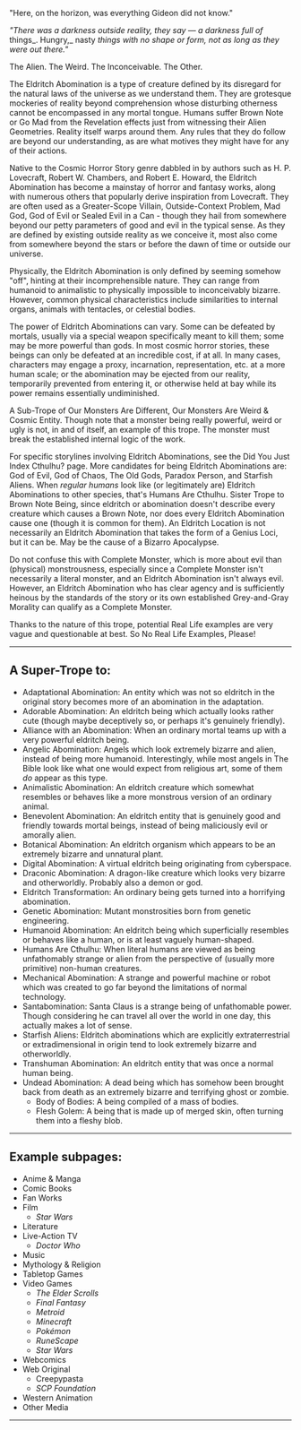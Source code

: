 "Here, on the horizon, was everything Gideon did not know."

_"There was a darkness outside reality, they say — a darkness full of_ things_. Hungry,_ nasty _things with no shape or form, not as long as they were out there."_

The Alien. The Weird. The Inconceivable. The Other.

The Eldritch Abomination is a type of creature defined by its disregard for the natural laws of the universe as we understand them. They are grotesque mockeries of reality beyond comprehension whose disturbing otherness cannot be encompassed in any mortal tongue. Humans suffer Brown Note or Go Mad from the Revelation effects just from witnessing their Alien Geometries. Reality itself warps around them. Any rules that they do follow are beyond our understanding, as are what motives they might have for any of their actions.

Native to the Cosmic Horror Story genre dabbled in by authors such as H. P. Lovecraft, Robert W. Chambers, and Robert E. Howard, the Eldritch Abomination has become a mainstay of horror and fantasy works, along with numerous others that popularly derive inspiration from Lovecraft. They are often used as a Greater-Scope Villain, Outside-Context Problem, Mad God, God of Evil or Sealed Evil in a Can - though they hail from somewhere beyond our petty parameters of good and evil in the typical sense. As they are defined by existing outside reality as we conceive it, most also come from somewhere beyond the stars or before the dawn of time or outside our universe.

Physically, the Eldritch Abomination is only defined by seeming somehow "off", hinting at their incomprehensible nature. They can range from humanoid to animalistic to physically impossible to inconceivably bizarre. However, common physical characteristics include similarities to internal organs, animals with tentacles, or celestial bodies.

The power of Eldritch Abominations can vary. Some can be defeated by mortals, usually via a special weapon specifically meant to kill them; some may be more powerful than gods. In most cosmic horror stories, these beings can only be defeated at an incredible cost, if at all. In many cases, characters may engage a proxy, incarnation, representation, etc. at a more human scale; or the abomination may be ejected from our reality, temporarily prevented from entering it, or otherwise held at bay while its power remains essentially undiminished.

A Sub-Trope of Our Monsters Are Different, Our Monsters Are Weird & Cosmic Entity. Though note that a monster being really powerful, weird or ugly is not, in and of itself, an example of this trope. The monster must break the established internal logic of the work.

For specific storylines involving Eldritch Abominations, see the Did You Just Index Cthulhu? page. More candidates for being Eldritch Abominations are: God of Evil, God of Chaos, The Old Gods, Paradox Person, and Starfish Aliens. When _regular humans_ look like (or legitimately are) Eldritch Abominations to other species, that's Humans Are Cthulhu. Sister Trope to Brown Note Being, since eldritch or abomination doesn't describe every creature which causes a Brown Note, nor does every Eldritch Abomination cause one (though it is common for them). An Eldritch Location is not necessarily an Eldritch Abomination that takes the form of a Genius Loci, but it can be. May be the cause of a Bizarro Apocalypse.

Do not confuse this with Complete Monster, which is more about evil than (physical) monstrousness, especially since a Complete Monster isn't necessarily a literal monster, and an Eldritch Abomination isn't always evil. However, an Eldritch Abomination who has clear agency and is sufficiently heinous by the standards of the story or its own established Grey-and-Gray Morality can qualify as a Complete Monster.

Thanks to the nature of this trope, potential Real Life examples are very vague and questionable at best. So No Real Life Examples, Please!

___

## A Super-Trope to:

-   Adaptational Abomination: An entity which was not so eldritch in the original story becomes more of an abomination in the adaptation.
-   Adorable Abomination: An eldritch being which actually looks rather cute (though maybe deceptively so, or perhaps it's genuinely friendly).
-   Alliance with an Abomination: When an ordinary mortal teams up with a very powerful eldritch being.
-   Angelic Abomination: Angels which look extremely bizarre and alien, instead of being more humanoid. Interestingly, while most angels in The Bible look like what one would expect from religious art, some of them _do_ appear as this type.
-   Animalistic Abomination: An eldritch creature which somewhat resembles or behaves like a more monstrous version of an ordinary animal.
-   Benevolent Abomination: An eldritch entity that is genuinely good and friendly towards mortal beings, instead of being maliciously evil or amorally alien.
-   Botanical Abomination: An eldritch organism which appears to be an extremely bizarre and unnatural plant.
-   Digital Abomination: A virtual eldritch being originating from cyberspace.
-   Draconic Abomination: A dragon-like creature which looks very bizarre and otherworldly. Probably also a demon or god.
-   Eldritch Transformation: An ordinary being gets turned into a horrifying abomination.
-   Genetic Abomination: Mutant monstrosities born from genetic engineering.
-   Humanoid Abomination: An eldritch being which superficially resembles or behaves like a human, or is at least vaguely human-shaped.
-   Humans Are Cthulhu: When literal humans are viewed as being unfathomably strange or alien from the perspective of (usually more primitive) non-human creatures.
-   Mechanical Abomination: A strange and powerful machine or robot which was created to go far beyond the limitations of normal technology.
-   Santabomination: Santa Claus is a strange being of unfathomable power. Though considering he can travel all over the world in one day, this actually makes a lot of sense.
-   Starfish Aliens: Eldritch abominations which are explicitly extraterrestrial or extradimensional in origin tend to look extremely bizarre and otherworldly.
-   Transhuman Abomination: An eldritch entity that was once a normal human being.
-   Undead Abomination: A dead being which has somehow been brought back from death as an extremely bizarre and terrifying ghost or zombie.
    -   Body of Bodies: A being compiled of a mass of bodies.
    -   Flesh Golem: A being that is made up of merged skin, often turning them into a fleshy blob.

___

## Example subpages:

-   Anime & Manga
-   Comic Books
-   Fan Works
-   Film
    -   _Star Wars_
-   Literature
-   Live-Action TV
    -   _Doctor Who_
-   Music
-   Mythology & Religion
-   Tabletop Games
-   Video Games
    -   _The Elder Scrolls_
    -   _Final Fantasy_
    -   _Metroid_
    -   _Minecraft_
    -   _Pokémon_
    -   _RuneScape_
    -   _Star Wars_
-   Webcomics
-   Web Original
    -   Creepypasta
    -   _SCP Foundation_
-   Western Animation
-   Other Media

___